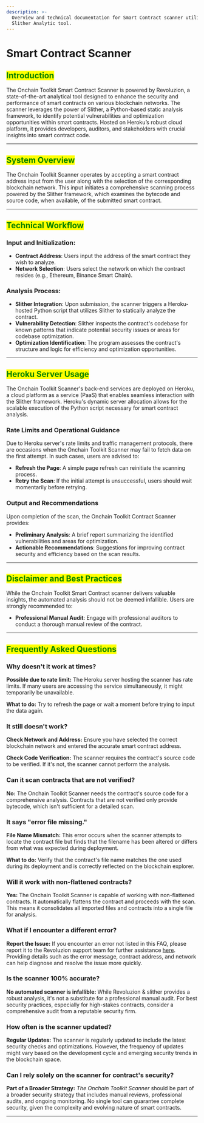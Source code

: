 ```yaml
---
description: >-
  Overview and technical documentation for Smart Contract scanner utilizing
  Slither Analytic tool.
---
```


# Smart Contract Scanner

## <mark style="color:green;">Introduction</mark>

The Onchain Toolkit Smart Contract Scanner is powered by Revoluzion, a state-of-the-art analytical tool designed to enhance the security and performance of smart contracts on various blockchain networks. The scanner leverages the power of Slither, a Python-based static analysis framework, to identify potential vulnerabilities and optimization opportunities within smart contracts. Hosted on Heroku’s robust cloud platform, it provides developers, auditors, and stakeholders with crucial insights into smart contract code.

***

## <mark style="color:green;">System Overview</mark>

The Onchain Toolkit Scanner operates by accepting a smart contract address input from the user along with the selection of the corresponding blockchain network. This input initiates a comprehensive scanning process powered by the Slither framework, which examines the bytecode and source code, when available, of the submitted smart contract.

***

## <mark style="color:green;">Technical Workflow</mark>

### Input and Initialization:

* **Contract Address**: Users input the address of the smart contract they wish to analyze.
* **Network Selection**: Users select the network on which the contract resides (e.g., Ethereum, Binance Smart Chain).

### Analysis Process:

* **Slither Integration**: Upon submission, the scanner triggers a Heroku-hosted Python script that utilizes Slither to statically analyze the contract.
* **Vulnerability Detection**: Slither inspects the contract's codebase for known patterns that indicate potential security issues or areas for codebase optimization.
* **Optimization Identification**: The program assesses the contract's structure and logic for efficiency and optimization opportunities.

***

## <mark style="color:green;">Heroku Server Usage</mark>

The Onchain Toolkit Scanner's back-end services are deployed on Heroku, a cloud platform as a service (PaaS) that enables seamless interaction with the Slither framework. Heroku's dynamic server allocation allows for the scalable execution of the Python script necessary for smart contract analysis.

### Rate Limits and Operational Guidance

Due to Heroku server's rate limits and traffic management protocols, there are occasions when the Onchain Toolkit Scanner may fail to fetch data on the first attempt. In such cases, users are advised to:

* **Refresh the Page**: A simple page refresh can reinitiate the scanning process.
* **Retry the Scan**: If the initial attempt is unsuccessful, users should wait momentarily before retrying.

### Output and Recommendations

Upon completion of the scan, the Onchain Toolkit Contract Scanner provides:

* **Preliminary Analysis**: A brief report summarizing the identified vulnerabilities and areas for optimization.
* **Actionable Recommendations**: Suggestions for improving contract security and efficiency based on the scan results.

***

## <mark style="color:green;">Disclaimer and Best Practices</mark>

While the Onchain Toolkit Smart Contract scanner delivers valuable insights, the automated analysis should not be deemed infallible. Users are strongly recommended to:

* **Professional Manual Audit**: Engage with professional auditors to conduct a thorough manual review of the contract.



***

## <mark style="color:green;">Frequently Asked Questions</mark>

### Why doesn't it work at times?

**Possible due to rate limit:** The Heroku server hosting the scanner has rate limits. If many users are accessing the service simultaneously, it might temporarily be unavailable.&#x20;

**What to do:** Try to refresh the page or wait a moment before trying to input the data again.

### It still doesn't work?

**Check Network and Address:** Ensure you have selected the correct blockchain network and entered the accurate smart contract address.&#x20;

**Check Code Verification:** The scanner requires the contract's source code to be verified. If it's not, the scanner cannot perform the analysis.

### Can it scan contracts that are not verified?

**No:** The Onchain Toolkit Scanner needs the contract's source code for a comprehensive analysis. Contracts that are not verified only provide bytecode, which isn't sufficient for a detailed scan.

### It says "error file missing."

**File Name Mismatch:** This error occurs when the scanner attempts to locate the contract file but finds that the filename has been altered or differs from what was expected during deployment.&#x20;

**What to do:** Verify that the contract's file name matches the one used during its deployment and is correctly reflected on the blockchain explorer.

### Will it work with non-flattened contracts?

**Yes:** The Onchain Toolkit Scanner is capable of working with non-flattened contracts. It automatically flattens the contract and proceeds with the scan. This means it consolidates all imported files and contracts into a single file for analysis.

### What if I encounter a different error?

**Report the Issue:** If you encounter an error not listed in this FAQ, please report it to the Revoluzion support team for further assistance [here](https://t.me/RevoluzionEcosystem). Providing details such as the error message, contract address, and network can help diagnose and resolve the issue more quickly.

### Is the scanner 100% accurate?

**No automated scanner is infallible:** While Revoluzion & slither provides a robust analysis, it's not a substitute for a professional manual audit. For best security practices, especially for high-stakes contracts, consider a comprehensive audit from a reputable security firm.

### How often is the scanner updated?

**Regular Updates:** The scanner is regularly updated to include the latest security checks and optimizations. However, the frequency of updates might vary based on the development cycle and emerging security trends in the blockchain space.

### Can I rely solely on the scanner for contract's security?

**Part of a Broader Strategy:** _The Onchain Toolkit Scanner_ should be part of a broader security strategy that includes manual reviews, professional audits, and ongoing monitoring. No single tool can guarantee complete security, given the complexity and evolving nature of smart contracts.



***

##
